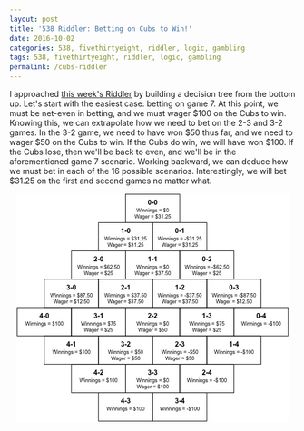 ```yaml
---
layout: post
title: '538 Riddler: Betting on Cubs to Win!'
date: 2016-10-02
categories: 538, fivethirtyeight, riddler, logic, gambling
tags: 538, fivethirtyeight, riddler, logic, gambling
permalink: /cubs-riddler
---
```


I approached [this week's Riddler](http://fivethirtyeight.com/features/cubs-world-series-puzzles-for-fun-and-profit/) by building a decision tree from the bottom up.  Let's start with the easiest case: betting on game 7.  At this point, we must be net-even in betting, and we must wager $100 on the Cubs to win.  Knowing this, we can extrapolate how we need to bet on the 2-3 and 3-2 games.  In the 3-2 game, we need to have won $50 thus far, and we need to wager $50 on the Cubs to win.  If the Cubs do win, we will have won $100.  If the Cubs lose, then we'll be back to even, and we'll be in the aforementioned game 7 scenario.  Working backward, we can deduce how we must bet in each of the 16 possible scenarios.  Interestingly, we will bet $31.25 on the first and second games no matter what.  

<img src="/assets/img/cubs-riddler.jpg" style="display:block; margin-left:auto; margin-right:auto;">
